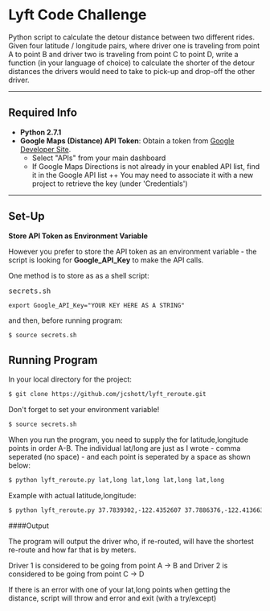 Lyft Code Challenge
====================================
Python script to calculate the detour distance between two different rides. Given four latitude / longitude pairs, where driver one is traveling from point A to point B and driver two is traveling from point C to point D, write a function (in your language of choice) to calculate the shorter of the detour distances the drivers would need to take to pick-up and drop-off the other driver.

____

## Required Info ##

* <b> Python 2.7.1</b>
* <b>Google Maps (Distance) API Token</b>:  Obtain a token from [Google Developer Site](https://console.developers.google.com).
	+ Select "APIs" from your main dashboard
	+ If Google Maps Directions is not already in your enabled API list, find it in the Google API list
	++ You may need to associate it with a new project to retrieve the key (under 'Credentials')

____

## Set-Up ##

**Store API Token as Environment Variable**

However you prefer to store the API token as an environment variable - the script is looking for **Google_API_Key** to make the API calls.

One method is to store as as a shell script:

<kbd>secrets.sh</kbd>

```
export Google_API_Key="YOUR KEY HERE AS A STRING"
```
and then, before running program:

```sh
$ source secrets.sh
```

## Running Program ##

In your local directory for the project:

```sh
$ git clone https://github.com/jcshott/lyft_reroute.git
```

Don't forget to set your environment variable!

```sh
$ source secrets.sh
```

When you run the program, you need to supply the for latitude,longitude points in order A-B.  The individual lat/long are just as I wrote - comma seperated (no space) - and each point is seperated by a space as shown below:

```sh
$ python lyft_reroute.py lat,long lat,long lat,long lat,long
```

Example with actual latitude,longitude:

```sh
$ python lyft_reroute.py 37.7839302,-122.4352607 37.7886376,-122.4136639 37.7955745,-122.3955095 37.8023991,-122.4080109
```


####Output

The program will output the driver who, if re-routed, will have the shortest re-route and how far that is by meters.  

Driver 1 is considered to be going from point A -> B and Driver 2 is considered to be going from point C -> D

If there is an error with one of your lat,long points when getting the distance, script will throw and error and exit (with a try/except)